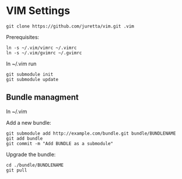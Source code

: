 VIM Settings
============

    git clone https://github.com/juretta/vim.git .vim

Prerequisites:

    ln -s ~/.vim/vimrc ~/.vimrc
    ln -s ~/.vim/gvimrc ~/.gvimrc

In ~/.vim run

    git submodule init
    git submodule update

Bundle managment
----------------

In ~/.vim

Add a new bundle:

    git submodule add http://example.com/bundle.git bundle/BUNDLENAME
    git add bundle
    git commit -m "Add BUNDLE as a submodule"

Upgrade the bundle:

    cd ./bundle/BUNDLENAME
    git pull
    

